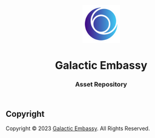 <header>
<p align="center">
    <img src="https://github.com/galactic-embassy/.assets/blob/2566cd50b117b95bfe269e82d642f84649dd4b6f/logo/galactic_embassy_logo_light.png" width="20%" height="20%" alt="Galactic Embassy Logo">
</p>
<h1 align='center' style='border-bottom: none;'>Galactic Embassy</h1>
<h3 align='center'>Asset Repository</h3>
</header>




## Copyright

Copyright &copy; 2023 [Galactic Embassy](https://www.galacticembassy.com/ "Galactic Embassy website"). All Rights Reserved.